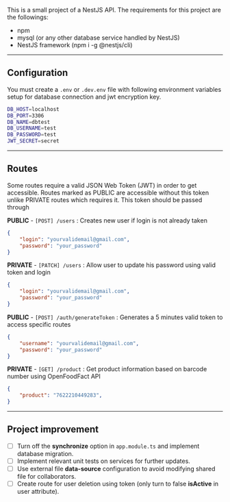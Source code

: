 This is a small project of a NestJS API.
The requirements for this project are the followings:

- npm
- mysql (or any other database service handled by NestJS)
- NestJS framework (npm i -g @nestjs/cli)

---

## **Configuration**

You must create a `.env` or `.dev.env` file with following environment variables setup for database connection and jwt encryption key.

```bash
DB_HOST=localhost
DB_PORT=3306
DB_NAME=dbtest
DB_USERNAME=test
DB_PASSWORD=test
JWT_SECRET=secret
```

---

## **Routes**

Some routes require a valid JSON Web Token (JWT) in order to get accessible.
Routes marked as PUBLIC are accessible without this token unlike PRIVATE routes which requires it.
This token should be passed through 

**PUBLIC** - `[POST] /users` : Creates new user if login is not already taken
```json
{
    "login": "yourvalidemail@gmail.com",
    "password": "your_password"
}
```


**PRIVATE** - `[PATCH] /users` : Allow user to update his password using valid token and login
```json
{
    "login": "yourvalidemail@gmail.com",
    "password": "your_password"
}
```


**PUBLIC** - `[POST] /auth/generateToken` : Generates a 5 minutes valid token to access specific routes
```json
{
    "username": "yourvalidemail@gmail.com",
    "password": "your_password"
}
```


**PRIVATE** - `[GET] /product` : Get product information based on barcode number using OpenFoodFact API
```json
{
    "product": "7622210449283",
}
```

---

## **Project improvement**

- [ ] Turn off the **synchronize** option in `app.module.ts` and implement database migration.
- [ ] Implement relevant unit tests on services for further updates.
- [ ] Use external file **data-source** configuration to avoid modifying shared file for collaborators.
- [ ] Create route for user deletion using token (only turn to false **isActive** in user attribute).